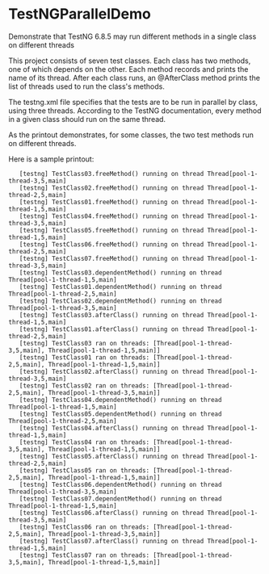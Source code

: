 TestNGParallelDemo
==================

Demonstrate that TestNG 6.8.5 may run different methods in a single class on different threads

This project consists of seven test classes.
Each class has two methods,
one of which depends on the other.
Each method records and prints the name of its thread.
After each class runs,
an @AfterClass method prints the list of threads
used to run the class's methods.

The testng.xml file specifies that the tests are to be run in parallel by class,
using three threads.
According to the TestNG documentation,
every method in a given class
should run on the same thread.

As the printout demonstrates,
for some classes,
the two test methods run on different threads.

Here is a sample printout:

````
   [testng] TestClass03.freeMethod() running on thread Thread[pool-1-thread-3,5,main]
   [testng] TestClass02.freeMethod() running on thread Thread[pool-1-thread-2,5,main]
   [testng] TestClass01.freeMethod() running on thread Thread[pool-1-thread-1,5,main]
   [testng] TestClass04.freeMethod() running on thread Thread[pool-1-thread-3,5,main]
   [testng] TestClass05.freeMethod() running on thread Thread[pool-1-thread-1,5,main]
   [testng] TestClass06.freeMethod() running on thread Thread[pool-1-thread-2,5,main]
   [testng] TestClass07.freeMethod() running on thread Thread[pool-1-thread-3,5,main]
   [testng] TestClass03.dependentMethod() running on thread Thread[pool-1-thread-1,5,main]
   [testng] TestClass01.dependentMethod() running on thread Thread[pool-1-thread-2,5,main]
   [testng] TestClass02.dependentMethod() running on thread Thread[pool-1-thread-3,5,main]
   [testng] TestClass03.afterClass() running on thread Thread[pool-1-thread-1,5,main]
   [testng] TestClass01.afterClass() running on thread Thread[pool-1-thread-2,5,main]
   [testng] TestClass03 ran on threads: [Thread[pool-1-thread-3,5,main], Thread[pool-1-thread-1,5,main]]
   [testng] TestClass01 ran on threads: [Thread[pool-1-thread-2,5,main], Thread[pool-1-thread-1,5,main]]
   [testng] TestClass02.afterClass() running on thread Thread[pool-1-thread-3,5,main]
   [testng] TestClass02 ran on threads: [Thread[pool-1-thread-2,5,main], Thread[pool-1-thread-3,5,main]]
   [testng] TestClass04.dependentMethod() running on thread Thread[pool-1-thread-1,5,main]
   [testng] TestClass05.dependentMethod() running on thread Thread[pool-1-thread-2,5,main]
   [testng] TestClass04.afterClass() running on thread Thread[pool-1-thread-1,5,main]
   [testng] TestClass04 ran on threads: [Thread[pool-1-thread-3,5,main], Thread[pool-1-thread-1,5,main]]
   [testng] TestClass05.afterClass() running on thread Thread[pool-1-thread-2,5,main]
   [testng] TestClass05 ran on threads: [Thread[pool-1-thread-2,5,main], Thread[pool-1-thread-1,5,main]]
   [testng] TestClass06.dependentMethod() running on thread Thread[pool-1-thread-3,5,main]
   [testng] TestClass07.dependentMethod() running on thread Thread[pool-1-thread-1,5,main]
   [testng] TestClass06.afterClass() running on thread Thread[pool-1-thread-3,5,main]
   [testng] TestClass06 ran on threads: [Thread[pool-1-thread-2,5,main], Thread[pool-1-thread-3,5,main]]
   [testng] TestClass07.afterClass() running on thread Thread[pool-1-thread-1,5,main]
   [testng] TestClass07 ran on threads: [Thread[pool-1-thread-3,5,main], Thread[pool-1-thread-1,5,main]]
````
